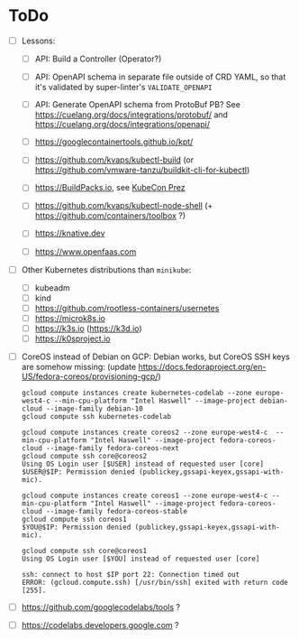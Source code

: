 # ToDo

- [ ] Lessons:

  - [ ] API: Build a Controller (Operator?)
  - [ ] API: OpenAPI schema in separate file outside of CRD YAML, so that it's validated by super-linter's `VALIDATE_OPENAPI`
  - [ ] API: Generate OpenAPI schema from ProtoBuf PB? See https://cuelang.org/docs/integrations/protobuf/ and https://cuelang.org/docs/integrations/openapi/

  - [ ] https://googlecontainertools.github.io/kpt/

  - [ ] https://github.com/kvaps/kubectl-build (or https://github.com/vmware-tanzu/buildkit-cli-for-kubectl)
  - [ ] https://BuildPacks.io, see [KubeCon Prez](https://static.sched.com/hosted_files/kccnceu2021/f3/IntroductionToCloudNativeBuildpacks_StephenLevineJesseBrown_v1.pdf)
  - [ ] https://github.com/kvaps/kubectl-node-shell (+ https://github.com/containers/toolbox ?)
  - [ ] https://knative.dev
  - [ ] https://www.openfaas.com

- [ ] Other Kubernetes distributions than `minikube`:

  - [ ] kubeadm
  - [ ] kind
  - [ ] https://github.com/rootless-containers/usernetes
  - [ ] https://microk8s.io
  - [ ] https://k3s.io (https://k3d.io)
  - [ ] https://k0sproject.io

- [ ] CoreOS instead of Debian on GCP: Debian works, but CoreOS SSH keys are somehow missing:
  (update https://docs.fedoraproject.org/en-US/fedora-coreos/provisioning-gcp/)

      gcloud compute instances create kubernetes-codelab --zone europe-west4-c --min-cpu-platform "Intel Haswell" --image-project debian-cloud --image-family debian-10
      gcloud compute ssh kubernetes-codelab

      gcloud compute instances create coreos2 --zone europe-west4-c  --min-cpu-platform "Intel Haswell" --image-project fedora-coreos-cloud --image-family fedora-coreos-next
      gcloud compute ssh core@coreos2
      Using OS Login user [$USER] instead of requested user [core]
      $USER@$IP: Permission denied (publickey,gssapi-keyex,gssapi-with-mic).

      gcloud compute instances create coreos1 --zone europe-west4-c --min-cpu-platform "Intel Haswell" --image-project fedora-coreos-cloud --image-family fedora-coreos-stable
      gcloud compute ssh coreos1
      $YOU@$IP: Permission denied (publickey,gssapi-keyex,gssapi-with-mic).

      gcloud compute ssh core@coreos1
      Using OS Login user [$YOU] instead of requested user [core]

      ssh: connect to host $IP port 22: Connection timed out
      ERROR: (gcloud.compute.ssh) [/usr/bin/ssh] exited with return code [255].

- [ ] https://github.com/googlecodelabs/tools ?

- [ ] https://codelabs.developers.google.com ?
